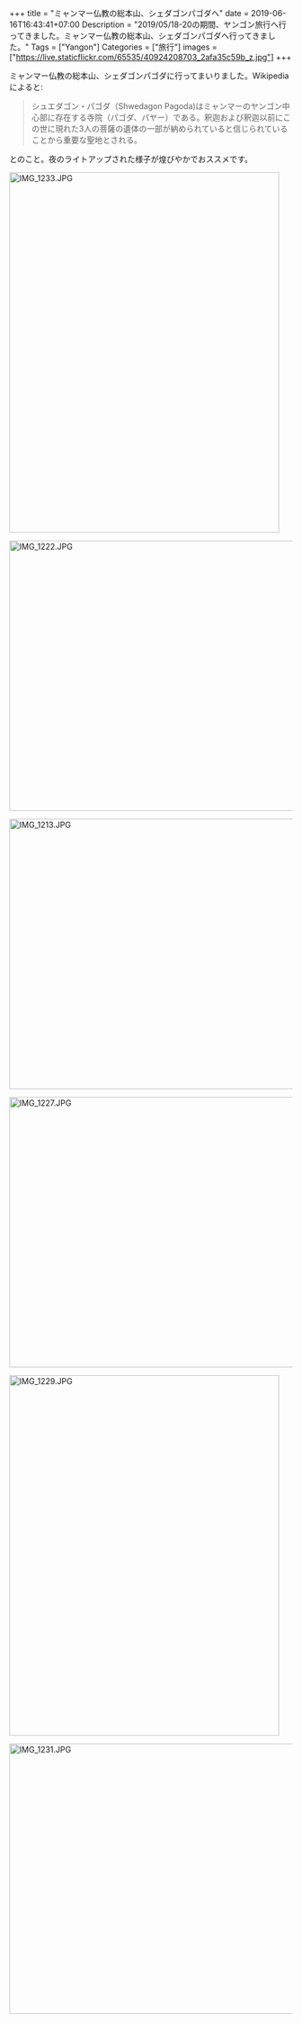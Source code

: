+++
title = "ミャンマー仏教の総本山、シェダゴンパゴダへ"
date = 2019-06-16T16:43:41+07:00
Description = "2019/05/18-20の期間、ヤンゴン旅行へ行ってきました。ミャンマー仏教の総本山、シェダゴンパゴダへ行ってきました。"
Tags = ["Yangon"]
Categories = ["旅行"]
images = ["https://live.staticflickr.com/65535/40924208703_2afa35c59b_z.jpg"]
+++

ミャンマー仏教の総本山、シェダゴンパゴダに行ってまいりました。Wikipediaによると:

> シュエダゴン・パゴダ（Shwedagon Pagoda)はミャンマーのヤンゴン中心部に存在する寺院（パゴダ、パヤー）である。釈迦および釈迦以前にこの世に現れた3人の菩薩の遺体の一部が納められていると信じられていることから重要な聖地とされる。

とのこと。夜のライトアップされた様子が煌びやかでおススメです。

<a data-flickr-embed="true"  href="https://www.flickr.com/photos/42332031@N02/47890549121/in/album-72157708525915875/" title="IMG_1233.JPG"><img src="https://live.staticflickr.com/65535/47890549121_5b7b4c90aa_z.jpg" width="480" height="640" alt="IMG_1233.JPG"></a><script async src="//embedr.flickr.com/assets/client-code.js" charset="utf-8"></script>

<a data-flickr-embed="true"  href="https://www.flickr.com/photos/42332031@N02/40924208703/in/album-72157708525915875/" title="IMG_1222.JPG"><img src="https://live.staticflickr.com/65535/40924208703_2afa35c59b_z.jpg" width="640" height="480" alt="IMG_1222.JPG"></a><script async src="//embedr.flickr.com/assets/client-code.js" charset="utf-8"></script>

<a data-flickr-embed="true"  href="https://www.flickr.com/photos/42332031@N02/47101231074/in/album-72157708525915875/" title="IMG_1213.JPG"><img src="https://live.staticflickr.com/65535/47101231074_fdd6282c42_z.jpg" width="640" height="480" alt="IMG_1213.JPG"></a><script async src="//embedr.flickr.com/assets/client-code.js" charset="utf-8"></script>

<a data-flickr-embed="true"  href="https://www.flickr.com/photos/42332031@N02/47838593902/in/album-72157708525915875/" title="IMG_1227.JPG"><img src="https://live.staticflickr.com/65535/47838593902_d3c01e0a03_z.jpg" width="640" height="480" alt="IMG_1227.JPG"></a><script async src="//embedr.flickr.com/assets/client-code.js" charset="utf-8"></script>

<a data-flickr-embed="true"  href="https://www.flickr.com/photos/42332031@N02/47838596142/in/album-72157708525915875/" title="IMG_1229.JPG"><img src="https://live.staticflickr.com/65535/47838596142_9727a3e9c5_z.jpg" width="480" height="640" alt="IMG_1229.JPG"></a><script async src="//embedr.flickr.com/assets/client-code.js" charset="utf-8"></script>

<a data-flickr-embed="true"  href="https://www.flickr.com/photos/42332031@N02/46974494335/in/album-72157708525915875/" title="IMG_1231.JPG"><img src="https://live.staticflickr.com/65535/46974494335_32795d189a_z.jpg" width="640" height="480" alt="IMG_1231.JPG"></a><script async src="//embedr.flickr.com/assets/client-code.js" charset="utf-8"></script>
